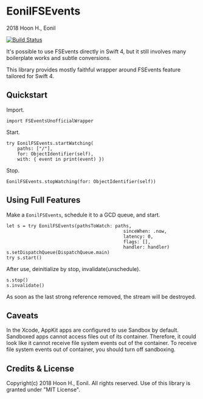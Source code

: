 EonilFSEvents
=============================
2018 Hoon H., Eonil

[![Build Status](https://api.travis-ci.org/eonil/FSEvents.svg)](https://travis-ci.org/eonil/FSEvents)

It's possible to use FSEvents directly in Swift 4, but it still involves
many boilerplate works and subtle conversions.

This library provides mostly faithful wrapper around FSEvents feature tailored
for Swift 4.



Quickstart
-------------
Import.

    import FSEventsUnofficialWrapper

Start.

    try EonilFSEvents.startWatching( 
        paths: ["/"],
        for: ObjectIdentifier(self),
        with: { event in print(event) })

Stop.

    EonilFSEvents.stopWatching(for: ObjectIdentifier(self))



Using Full Features
-----------------------
Make a `EonilFSEvents`, schedule it to a GCD queue, and start.

    let s = try EonilFSEvents(pathsToWatch: paths,
                                               sinceWhen: .now,
                                               latency: 0,
                                               flags: [],
                                               handler: handler)
    s.setDispatchQueue(DispatchQueue.main)
    try s.start()

After use, deinitialize by stop, invalidate(unschedule).

    s.stop()
    s.invalidate()

As soon as the last strong reference removed, the stream will be destroyed.



Caveats
----------
In the Xcode, AppKit apps are configured to use Sandbox by default. Sandboxed apps cannot access files out of its container.
Therefore, it could look like it cannot receive file system events out of the container. To receive file system events out of
container, you should turn off sandboxing.



Credits & License
------------------------
Copyright(c) 2018 Hoon H., Eonil.
All rights reserved.
Use of this library is granted under "MIT License".

